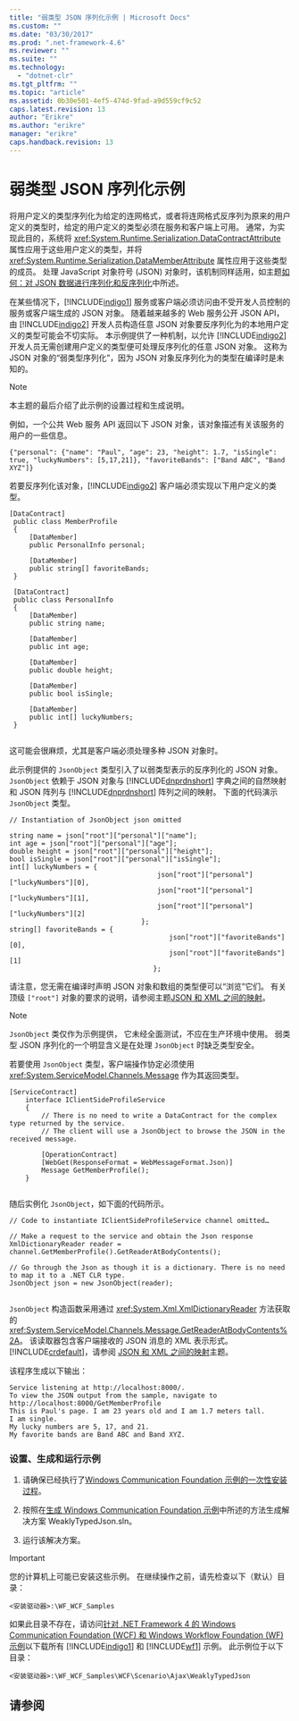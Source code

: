 ```yaml
---
title: "弱类型 JSON 序列化示例 | Microsoft Docs"
ms.custom: ""
ms.date: "03/30/2017"
ms.prod: ".net-framework-4.6"
ms.reviewer: ""
ms.suite: ""
ms.technology: 
  - "dotnet-clr"
ms.tgt_pltfrm: ""
ms.topic: "article"
ms.assetid: 0b30e501-4ef5-474d-9fad-a9d559cf9c52
caps.latest.revision: 13
author: "Erikre"
ms.author: "erikre"
manager: "erikre"
caps.handback.revision: 13
---
```

# 弱类型 JSON 序列化示例
将用户定义的类型序列化为给定的连网格式，或者将连网格式反序列为原来的用户定义的类型时，给定的用户定义的类型必须在服务和客户端上可用。 通常，为实现此目的，系统将 <xref:System.Runtime.Serialization.DataContractAttribute> 属性应用于这些用户定义的类型，并将 <xref:System.Runtime.Serialization.DataMemberAttribute> 属性应用于这些类型的成员。 处理 JavaScript 对象符号 \(JSON\) 对象时，该机制同样适用，如主题[如何：对 JSON 数据进行序列化和反序列化](../../../../docs/framework/wcf/feature-details/how-to-serialize-and-deserialize-json-data.md)中所述。  
  
 在某些情况下，[!INCLUDE[indigo1](../../../../includes/indigo1-md.md)] 服务或客户端必须访问由不受开发人员控制的服务或客户端生成的 JSON 对象。 随着越来越多的 Web 服务公开 JSON API，由 [!INCLUDE[indigo2](../../../../includes/indigo2-md.md)] 开发人员构造任意 JSON 对象要反序列化为的本地用户定义的类型可能会不切实际。 本示例提供了一种机制，以允许 [!INCLUDE[indigo2](../../../../includes/indigo2-md.md)] 开发人员无需创建用户定义的类型便可处理反序列化的任意 JSON 对象。 这称为 JSON 对象的“弱类型序列化”，因为 JSON 对象反序列化为的类型在编译时是未知的。  
  
> [!NOTE]
>  本主题的最后介绍了此示例的设置过程和生成说明。  
  
 例如，一个公共 Web 服务 API 返回以下 JSON 对象，该对象描述有关该服务的用户的一些信息。  
  
```  
{"personal": {"name": "Paul", "age": 23, "height": 1.7, "isSingle": true, "luckyNumbers": [5,17,21]}, "favoriteBands": ["Band ABC", "Band XYZ"]}  
```  
  
 若要反序列化该对象，[!INCLUDE[indigo2](../../../../includes/indigo2-md.md)] 客户端必须实现以下用户定义的类型。  
  
```  
[DataContract]  
 public class MemberProfile  
 {  
     [DataMember]  
     public PersonalInfo personal;  
  
     [DataMember]  
     public string[] favoriteBands;  
 }  
  
 [DataContract]  
 public class PersonalInfo  
 {  
     [DataMember]  
     public string name;  
  
     [DataMember]  
     public int age;  
  
     [DataMember]  
     public double height;  
  
     [DataMember]  
     public bool isSingle;  
  
     [DataMember]  
     public int[] luckyNumbers;  
 }  
  
```  
  
 这可能会很麻烦，尤其是客户端必须处理多种 JSON 对象时。  
  
 此示例提供的 `JsonObject` 类型引入了以弱类型表示的反序列化的 JSON 对象。`JsonObject` 依赖于 JSON 对象与 [!INCLUDE[dnprdnshort](../../../../includes/dnprdnshort-md.md)] 字典之间的自然映射和 JSON 阵列与 [!INCLUDE[dnprdnshort](../../../../includes/dnprdnshort-md.md)] 阵列之间的映射。 下面的代码演示 `JsonObject` 类型。  
  
```  
// Instantiation of JsonObject json omitted  
  
string name = json["root"]["personal"]["name"];  
int age = json["root"]["personal"]["age"];  
double height = json["root"]["personal"]["height"];  
bool isSingle = json["root"]["personal"]["isSingle"];  
int[] luckyNumbers = {  
                                     json["root"]["personal"]["luckyNumbers"][0],  
                                     json["root"]["personal"]["luckyNumbers"][1],  
                                     json["root"]["personal"]["luckyNumbers"][2]   
                                 };  
string[] favoriteBands = {  
                                        json["root"]["favoriteBands"][0],  
                                        json["root"]["favoriteBands"][1]  
                                    };  
```  
  
 请注意，您无需在编译时声明 JSON 对象和数组的类型便可以“浏览”它们。 有关顶级 `["root"]` 对象的要求的说明，请参阅主题[JSON 和 XML 之间的映射](../../../../docs/framework/wcf/feature-details/mapping-between-json-and-xml.md)。  
  
> [!NOTE]
>  `JsonObject` 类仅作为示例提供， 它未经全面测试，不应在生产环境中使用。 弱类型 JSON 序列化的一个明显含义是在处理 `JsonObject` 时缺乏类型安全。  
  
 若要使用 `JsonObject` 类型，客户端操作协定必须使用 <xref:System.ServiceModel.Channels.Message> 作为其返回类型。  
  
```  
[ServiceContract]  
    interface IClientSideProfileService  
    {  
        // There is no need to write a DataContract for the complex type returned by the service.  
        // The client will use a JsonObject to browse the JSON in the received message.  
  
        [OperationContract]  
        [WebGet(ResponseFormat = WebMessageFormat.Json)]  
        Message GetMemberProfile();  
    }  
  
```  
  
 随后实例化 `JsonObject`，如下面的代码所示。  
  
```  
// Code to instantiate IClientSideProfileService channel omitted…  
  
// Make a request to the service and obtain the Json response  
XmlDictionaryReader reader = channel.GetMemberProfile().GetReaderAtBodyContents();  
  
// Go through the Json as though it is a dictionary. There is no need to map it to a .NET CLR type.  
JsonObject json = new JsonObject(reader);  
  
```  
  
 `JsonObject` 构造函数采用通过 <xref:System.Xml.XmlDictionaryReader> 方法获取的 <xref:System.ServiceModel.Channels.Message.GetReaderAtBodyContents%2A>。 该读取器包含客户端接收的 JSON 消息的 XML 表示形式。[!INCLUDE[crdefault](../../../../includes/crdefault-md.md)]，请参阅 [JSON 和 XML 之间的映射](../../../../docs/framework/wcf/feature-details/mapping-between-json-and-xml.md)主题。  
  
 该程序生成以下输出：  
  
```  
Service listening at http://localhost:8000/.  
To view the JSON output from the sample, navigate to http://localhost:8000/GetMemberProfile  
This is Paul's page. I am 23 years old and I am 1.7 meters tall.  
I am single.  
My lucky numbers are 5, 17, and 21.  
My favorite bands are Band ABC and Band XYZ.  
```  
  
### 设置、生成和运行示例  
  
1.  请确保已经执行了[Windows Communication Foundation 示例的一次性安装过程](../../../../docs/framework/wcf/samples/one-time-setup-procedure-for-the-wcf-samples.md)。  
  
2.  按照在[生成 Windows Communication Foundation 示例](../../../../docs/framework/wcf/samples/building-the-samples.md)中所述的方法生成解决方案 WeaklyTypedJson.sln。  
  
3.  运行该解决方案。  
  
> [!IMPORTANT]
>  您的计算机上可能已安装这些示例。 在继续操作之前，请先检查以下（默认）目录：  
>   
>  `<安装驱动器>:\WF_WCF_Samples`  
>   
>  如果此目录不存在，请访问[针对 .NET Framework 4 的 Windows Communication Foundation \(WCF\) 和 Windows Workflow Foundation \(WF\) 示例](http://go.microsoft.com/fwlink/?LinkId=150780)以下载所有 [!INCLUDE[indigo1](../../../../includes/indigo1-md.md)] 和 [!INCLUDE[wf1](../../../../includes/wf1-md.md)] 示例。 此示例位于以下目录：  
>   
>  `<安装驱动器>:\WF_WCF_Samples\WCF\Scenario\Ajax\WeaklyTypedJson`  
  
## 请参阅